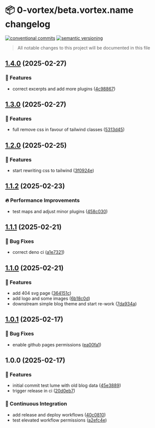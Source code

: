 # 📦 0-vortex/beta.vortex.name changelog

[![conventional commits](https://img.shields.io/badge/conventional%20commits-1.0.0-yellow.svg)](https://conventionalcommits.org)
[![semantic versioning](https://img.shields.io/badge/semantic%20versioning-2.0.0-green.svg)](https://semver.org)

> All notable changes to this project will be documented in this file

## [1.4.0](https://github.com/0-vortex/beta.vortex.name/compare/v1.3.0...v1.4.0) (2025-02-27)

### 🍕 Features

* correct excerpts and add more plugins ([4c98867](https://github.com/0-vortex/beta.vortex.name/commit/4c988676beda7fbad2bba3e421f8d5bd22e614e1))

## [1.3.0](https://github.com/0-vortex/beta.vortex.name/compare/v1.2.0...v1.3.0) (2025-02-27)

### 🍕 Features

* full remove css in favour of tailwind classes ([5313d45](https://github.com/0-vortex/beta.vortex.name/commit/5313d45b930741916796528c9edeb8c7e3c96e71))

## [1.2.0](https://github.com/0-vortex/beta.vortex.name/compare/v1.1.2...v1.2.0) (2025-02-25)

### 🍕 Features

* start rewriting css to tailwind ([3f0924e](https://github.com/0-vortex/beta.vortex.name/commit/3f0924e5430081f90e22268acc84cd8b5b778ec0))

## [1.1.2](https://github.com/0-vortex/beta.vortex.name/compare/v1.1.1...v1.1.2) (2025-02-23)

### 🔥 Performance Improvements

* test maps and adjust minor plugins ([458c030](https://github.com/0-vortex/beta.vortex.name/commit/458c030d9f00cbb9cec82b872769e3e8f38c7c05))

## [1.1.1](https://github.com/0-vortex/beta.vortex.name/compare/v1.1.0...v1.1.1) (2025-02-21)

### 🐛 Bug Fixes

* correct deno ci ([a1e7321](https://github.com/0-vortex/beta.vortex.name/commit/a1e73217556596d05c5d4568bbd123e4db22ee64))

## [1.1.0](https://github.com/0-vortex/beta.vortex.name/compare/v1.0.1...v1.1.0) (2025-02-21)

### 🍕 Features

* add 404 svg page ([364151c](https://github.com/0-vortex/beta.vortex.name/commit/364151c8fdeef31b4a6b41b23470bb2579b308e6))
* add logo and some images ([6b18c0d](https://github.com/0-vortex/beta.vortex.name/commit/6b18c0d9b861434a796ef59c1d4895f7935fdd69))
* downstream simple blog theme and start re-work ([7da934a](https://github.com/0-vortex/beta.vortex.name/commit/7da934aa4584d7f941cd2cec2223bd789b471a5f))

## [1.0.1](https://github.com/0-vortex/beta.vortex.name/compare/v1.0.0...v1.0.1) (2025-02-17)

### 🐛 Bug Fixes

* enable github pages permissions ([ea00fa1](https://github.com/0-vortex/beta.vortex.name/commit/ea00fa12c2ed661579aea82ab52c1a000d950bc5))

## 1.0.0 (2025-02-17)

### 🍕 Features

* initial commit test lume with old blog data ([45e3889](https://github.com/0-vortex/beta.vortex.name/commit/45e38890bbfd5b55c32e053291cd7b34949c20b5))
* trigger release in ci ([20d0eb7](https://github.com/0-vortex/beta.vortex.name/commit/20d0eb777724a5754c48ad1aa1ec2c23af81bccd))

### 🔁 Continuous Integration

* add release and deploy workflows ([40c0810](https://github.com/0-vortex/beta.vortex.name/commit/40c081090ab2632bbf3ee1186d62ee06e45f11c1))
* test elevated workflow permissions ([a2efc4e](https://github.com/0-vortex/beta.vortex.name/commit/a2efc4ec2b79d79d83f7b327f913df1dc071a26b))
